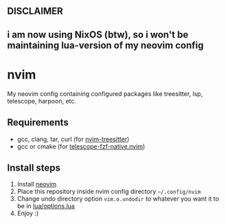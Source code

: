 ## DISCLAIMER
## i am now using NixOS (btw), so i won't be maintaining lua-version of my neovim config

# nvim
My neovim config containing configured packages like treesitter, lsp, telescope, harpoon, etc.

## Requirements
* gcc, clang, tar, curl (for [nvim-treesitter](https://github.com/nvim-treesitter/nvim-treesitter#requirements))
* gcc or cmake (for [telescope-fzf-native.nvim](https://github.com/nvim-telescope/telescope-fzf-native.nvim#installation))

## Install steps
1. Install [neovim](https://github.com/neovim/neovim/wiki/Installing-Neovim)
3. Place this repository inside nvim config directory ```~/.config/nvim```
4. Change undo directory option ```vim.o.undodir``` to whatever you want it to be in [lua/options.lua](https://github.com/fn3x/nvim-config/blob/925eb740e1ab2c1f51fb34ce6ff6a52ac9e48d79/lua/options.lua#L22C28-L22C28)
5. Enjoy :)
